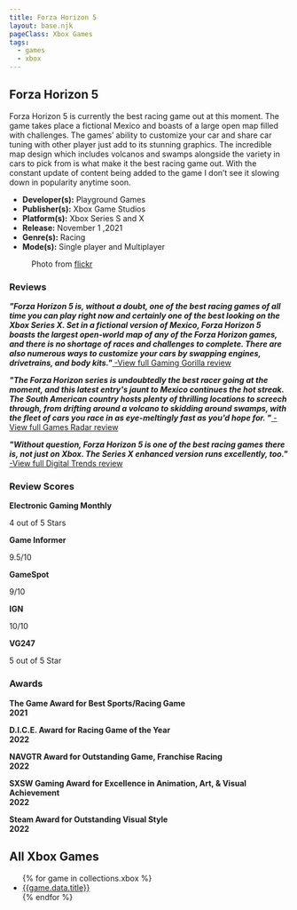 ```yaml
---
title: Forza Horizon 5
layout: base.njk
pageClass: Xbox Games
tags:
  - games
  - xbox
---
```


  <section class="grid-m">
        <article class="card-m">
            <div class="card__content-m">
                <h2 class="card__text-m">Forza Horizon 5</h2>
              <p class="card__text-m">Forza Horizon 5 is currently the best racing game out at this moment. The game takes place a fictional Mexico and boasts of a large open map filled with challenges. The games’ ability to customize your car and share car tuning with other player just add to its stunning graphics. The incredible map design which includes volcanos and swamps alongside the variety in cars to pick from is what make it the best racing game out. With the constant update of content being added to the game I don’t see it slowing down in popularity anytime soon.</p>
              <ul>
                  <li><strong>Developer(s):</strong> 	Playground Games</li>
                <li><strong>Publisher(s):</strong> Xbox Game Studios</li>
                <li><strong>Platform(s):</strong> Xbox Series S and X</li>
                <li><strong>Release:</strong> November 1 ,2021</li>
                <li><strong>Genre(s):</strong> Racing</li>
                <li><strong>Mode(s):</strong> Single player and Multiplayer</li>
              </ul>
            </div>
          </article>
          <article class="card-m">
          <figure class="img-container">
            <div class="card__img-m"><img src="/images/game-main-11.png" alt=""></div>
            <figcaption class="img-caption">
               Photo from <a href="https://www.flickr.com/photos/194744165@N02/51861231541">flickr</a>
             </figcaption>
             </figure>
          </article>
     </section>
     <div class="game_reviews">
    <h3><strong>Reviews</strong></h3>     
    <p>
        <strong><i>"Forza Horizon 5 is, without a doubt, one of the best racing games of all time you can play right now and certainly one of the best looking on the Xbox Series X. Set in a fictional version of Mexico, Forza Horizon 5 boasts the largest open-world map of any of the Forza Horizon games, and there is no shortage of races and challenges to complete. There are also numerous ways to customize your cars by swapping engines, drivetrains, and body kits."<a href="https://gaminggorilla.com/best-xbox-series-x-exclusive-games/" target="_blank" rel="noopener noreferrer"></i></strong> -View full Gaming Gorilla review</a>
      </p>
        <p>
        <strong><i>"The Forza Horizon series is undoubtedly the best racer going at the moment, and this latest entry's jaunt to Mexico continues the hot streak. The South American country hosts plenty of thrilling locations to screech through, from drifting around a volcano to skidding around swamps, with the fleet of cars you race in as eye-meltingly fast as you'd hope for. "<a href="https://www.gamesradar.com/xbox-exclusives/" target="_blank" rel="noopener noreferrer"></i></strong> -View full Games Radar review</a>
      </p>
      <p>
        <strong><i>"Without question, Forza Horizon 5 is one of the best racing games there is, not just on Xbox. The Series X enhanced version runs excellently, too."<a href="https://www.digitaltrends.com/gaming/best-xbox-series-x-exclusives/?amp" target="_blank" rel="noopener noreferrer"></i></strong> -View full Digital Trends review</a>
      </p>
      </div>
  <h3><strong>Review Scores</strong></h3>
    <div class="game_numeric_reviews">
      <div class="game_numeric_review">
        <strong>Electronic Gaming Monthly</strong>
        <p>4 out of 5 Stars</p>
      </div>
      <div class="game_numeric_review">
        <strong>Game Informer</strong>
        <p>9.5/10</p>
      </div>
      <div class="game_numeric_review">
        <strong>GameSpot</strong>
        <p>9/10</p>
      </div>
      <div class="game_numeric_review">
        <strong>IGN</strong>
        <p>10/10</p>
      </div>
      <div class="game_numeric_review">
        <strong>VG247</strong>
        <p>5 out of 5 Star</p>
      </div>
    </div>
    <h3><strong>Awards</strong></h3>
    <div class="game_awards">
      <div class="game_award">
        <p><strong>The Game Award for Best Sports/Racing Game<br>2021</strong></p>
      </div>
      <div class="game_award">
        <p><strong>D.I.C.E. Award for Racing Game of the Year<br>2022</strong></p>
      </div>
      <div class="game_award">
        <p><strong>NAVGTR Award for Outstanding Game, Franchise Racing<br>2022</strong></p>
      </div>
      <div class="game_award">
        <p><strong>SXSW Gaming Award for Excellence in Animation, Art, & Visual Achievement<br>2022</strong></p>
      </div>
      <div class="game_award">
        <p><strong>Steam Award for Outstanding Visual Style	<br>2022</strong></p>
      </div>
    </div>
  <section class="Collections">
  <h1>All Xbox Games</h1>
  <ul>
    {% for game in collections.xbox %}      
      <li><a href="{{game.url}}">{{game.data.title}}</a></li>
    {% endfor %}
  </ul>
  </section>

     
